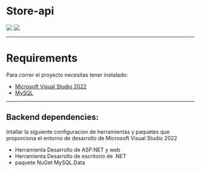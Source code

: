 # Store-api

![](https://img.shields.io/badge/Project%20Version-0.0.1-brightgreen) ![](https://img.shields.io/badge/node-%3E=%2016.0.0-brightgreen)

---

# Requirements

Para correr el proyecto necesitas tener instalado:

- [Microsoft Visual Studio 2022](https://visualstudio.microsoft.com/es/downloads/)
- [MySQL](https://dev.mysql.com/downloads/installer/)

---

## Backend dependencies:

Intallar la siguiente configuracion de herramientas y paquetes que proporciona el entorno de desarrollo de Microsoft Visual Studio 2022

- Herramienta Desarrollo de ASP.NET y web
- Herramienta Desarrollo de escritorio de .NET
- paquete NuGet MySQL.Data
